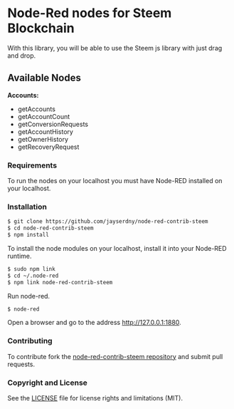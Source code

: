 # Node-Red nodes for Steem Blockchain
With this library, you will be able to use the Steem js library with just drag and drop.


## Available Nodes

**Accounts:**

- getAccounts
- getAccountCount
- getConversionRequests
- getAccountHistory
- getOwnerHistory
- getRecoveryRequest


### Requirements

To run the nodes on your localhost you must have Node-RED installed on your localhost. 


### Installation

```bash
$ git clone https://github.com/jayserdny/node-red-contrib-steem
$ cd node-red-contrib-steem
$ npm install
```

To install the node modules on your localhost, install it into your Node-RED runtime.

```bash
$ sudo npm link
$ cd ~/.node-red
$ npm link node-red-contrib-steem
```

Run node-red.

```bash
$ node-red
```

Open a browser and go to the address http://127.0.0.1:1880.


### Contributing

To contribute fork the [node-red-contrib-steem repository](https://github.com/jayserdny/node-red-contrib-steem) and submit pull requests.


### Copyright and License

See the [LICENSE](LICENSE) file for license rights and limitations (MIT).
